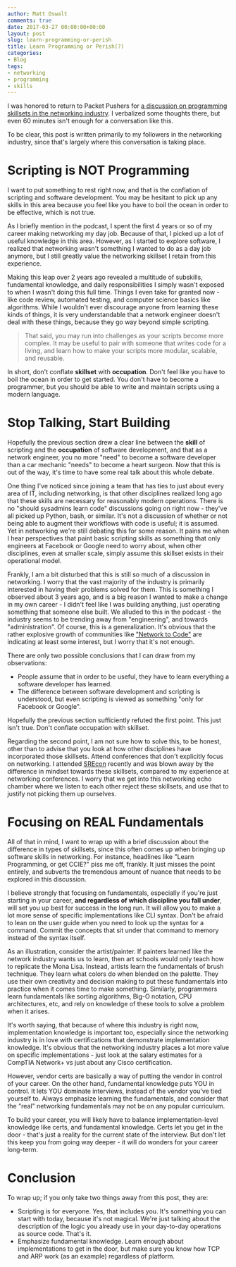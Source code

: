 ```yaml
---
author: Matt Oswalt
comments: true
date: 2017-03-27 00:00:00+00:00
layout: post
slug: learn-programming-or-perish
title: Learn Programming or Perish(?)
categories:
- Blog
tags:
- networking
- programming
- skills
---
```


I was honored to return to Packet Pushers for [a discussion on programming skillsets in the networking industry](http://packetpushers.net/podcast/podcasts/show-332-dont-believe-programming-hype/). I verbalized some thoughts there, but even 60 minutes isn't enough for a conversation like this.

To be clear, this post is written primarily to my followers in the networking industry, since that's largely where this conversation is taking place.

# Scripting is NOT Programming

I want to put something to rest right now, and that is the conflation of scripting and software development. You may be hesitant to pick up any skills in this area because you feel like you have to boil the ocean in order to be effective, which is not true.

As I briefly mention in the podcast, I spent the first 4 years or so of my career making networking my day job. Because of that, I picked up a lot of useful knowledge in this area. However, as I started to explore software, I realized that networking wasn't something I wanted to do as a day job anymore, but I still greatly value the networking skillset I retain from this experience.

Making this leap over 2 years ago revealed a multitude of subskills, fundamental knowledge, and daily responsibilities I simply wasn't exposed to when I wasn't doing this full time. Things I even take for granted now - like code review, automated testing, and computer science basics like algorithms. While I wouldn't ever discourage anyone from learning these kinds of things, it is very understandable that a network engineer doesn't deal with these things, because they go way beyond simple scripting.

> That said, you may run into challenges as your scripts become more complex. It may be useful to pair with someone that writes code for a living, and learn how to make your scripts more modular, scalable, and reusable.

In short, don't conflate **skillset** with **occupation**. Don't feel like you have to boil the ocean in order to get started. You don't have to become a programmer, but you should be able to write and maintain scripts using a modern language.


# Stop Talking, Start Building

Hopefully the previous section drew a clear line between the **skill** of scripting and the **occupation** of software development, and that as a network engineer, you no more "need" to become a software developer than a car mechanic "needs" to become a heart surgeon. Now that this is out of the way, it's time to have some real talk about this whole debate.

One thing I've noticed since joining a team that has ties to just about every area of IT, including networking, is that other disciplines realized long ago that these skills are necessary for reasonably modern operations. There is no "should sysadmins learn code" discussions going on right now - they've all picked up Python, bash, or similar. It's not a discussion of whether or not being able to augment their workflows with code is useful; it is assumed. Yet in networking we're still debating this for some reason. It pains me when I hear perspectives that paint basic scripting skills as something that only engineers at Facebook or Google need to worry about, when other disciplines, even at smaller scale, simply assume this skillset exists in their operational model.

Frankly, I am a bit disturbed that this is still so much of a discussion in networking. I worry that the vast majority of the industry is primarily interested in having their problems solved for them. This is something I observed about 3 years ago, and is a big reason I wanted to make a change in my own career - I didn't feel like I was building anything, just operating something that someone else built. We alluded to this in the podcast - the industry seems to be trending away from "engineering", and towards "administration". Of course, this is a generalization. It's obvious that the rather explosive growth of communities like ["Network to Code"](http://networktocode.com/community/) are indicating at least some interest, but I worry that it's not enough.

There are only two possible conclusions that I can draw from my observations:

- People assume that in order to be useful, they have to learn everything a software developer has learned. 
- The difference between software development and scripting is understood, but even scripting is viewed as something "only for Facebook or Google".

Hopefully the previous section sufficiently refuted the first point. This just isn't true. Don't conflate occupation with skillset.

Regarding the second point, I am not sure how to solve this, to be honest, other than to advise that you look at how other disciplines have incorporated those skillsets. Attend conferences that don't explicitly focus on networking. I attended [SREcon](https://stackstorm.com/2017/03/23/stackstorm-srecon-2017/) recently and was blown away by the difference in mindset towards these skillsets, compared to my experience at networking conferences. I worry that we get into this networking echo chamber where we listen to each other reject these skillsets, and use that to justify not picking them up ourselves.


# Focusing on REAL Fundamentals

All of that in mind, I want to wrap up with a brief discussion about the difference in types of skillsets, since this often comes up when bringing up software skills in networking. For instance, headlines like "Learn Programming, or get CCIE?" piss me off, frankly. It just misses the point entirely, and subverts the tremendous amount of nuance that needs to be explored in this discussion.

I believe strongly that focusing on fundamentals, especially if you're just starting in your career, **and regardless of which discipline you fall under**, will set you up best for success in the long run. It will allow you to make a lot more sense of specific implementations like CLI syntax. Don't be afraid to lean on the user guide when you need to look up the syntax for a command. Commit the concepts that sit under that command to memory instead of the syntax itself.

As an illustration, consider the artist/painter. If painters learned like the network industry wants us to learn, then art schools would only teach how to replicate the Mona Lisa. Instead, artists learn the fundamentals of brush technique. They learn what colors do when blended on the palette. They use their own creativity and decision making to put these fundamentals into practice when it comes time to make something. Similarly, programmers learn fundamentals like sorting algorithms, Big-O notation, CPU architectures, etc, and rely on knowledge of these tools to solve a problem when it arises.

It's worth saying, that because of where this industry is right now, implementation knowledge is important too, especially since the networking industry is in love with certifications that demonstrate implementation knowledge. It's obvious that the networking industry places a lot more value on specific implementations - just look at the salary estimates for a CompTIA Network+ vs just about any Cisco certification.

However, vendor certs are basically a way of putting the vendor in control of your career. On the other hand, fundamental knowledge puts YOU in control. It lets YOU dominate interviews, instead of the vendor you've tied yourself to. Always emphasize learning the fundamentals, and consider that the "real" networking fundamentals may not be on any popular curriculum.

To build your career, you will likely have to balance implementation-level knowledge like certs, and fundamental knowledge. Certs let you get in the door - that's just a reality for the current state of the interview. But don't let this keep you from going way deeper - it will do wonders for your career long-term.


# Conclusion

To wrap up; if you only take two things away from this post, they are:

- Scripting is for everyone. Yes, that includes you. It's something you can start with today, because it's not magical. We're just talking about the description of the logic you already use in your day-to-day operations as source code. That's it.
- Emphasize fundamental knowledge. Learn enough about implementations to get in the door, but make sure you know how TCP and ARP work (as an example) regardless of platform.

